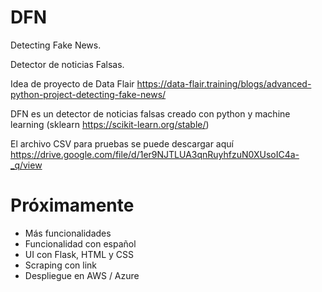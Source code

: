 # DFN

Detecting Fake News.

Detector de noticias Falsas.

Idea de proyecto de Data Flair https://data-flair.training/blogs/advanced-python-project-detecting-fake-news/

DFN es un detector de noticias falsas creado con python y machine learning (sklearn https://scikit-learn.org/stable/) 

El archivo CSV para pruebas se puede descargar aquí https://drive.google.com/file/d/1er9NJTLUA3qnRuyhfzuN0XUsoIC4a-_q/view

# Próximamente

- Más funcionalidades
- Funcionalidad con español
- UI con Flask, HTML y CSS
- Scraping con link
- Despliegue en AWS / Azure

  

